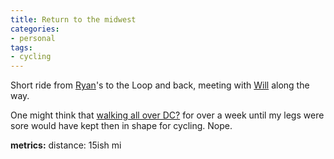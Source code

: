 ```yaml
---
title: Return to the midwest
categories:
- personal
tags:
- cycling
---
```


Short ride from [Ryan][1]'s to the Loop and back, meeting with [Will][2] along the way.

   [1]: http://nopaper.net/
   [2]: http://noeraser.com/

One might think that [walking all over DC?][3] for over a week until my legs were sore would have kept then in shape for cycling.  Nope.

   [3]: /2004/04/19/washington-dc-2004.html

**metrics:**
distance: 15ish mi
